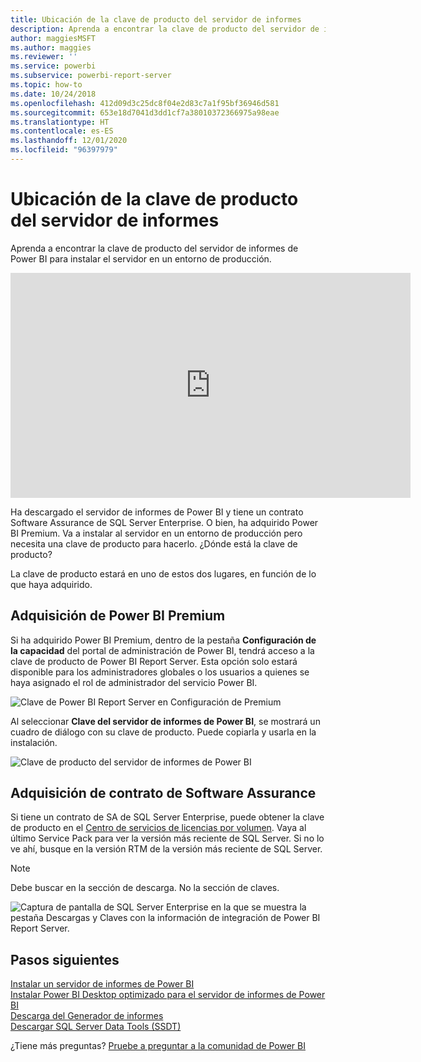 ```yaml
---
title: Ubicación de la clave de producto del servidor de informes
description: Aprenda a encontrar la clave de producto del servidor de informes de Power BI para instalar el servidor en un entorno de producción.
author: maggiesMSFT
ms.author: maggies
ms.reviewer: ''
ms.service: powerbi
ms.subservice: powerbi-report-server
ms.topic: how-to
ms.date: 10/24/2018
ms.openlocfilehash: 412d09d3c25dc8f04e2d83c7a1f95bf36946d581
ms.sourcegitcommit: 653e18d7041d3dd1cf7a38010372366975a98eae
ms.translationtype: HT
ms.contentlocale: es-ES
ms.lasthandoff: 12/01/2020
ms.locfileid: "96397979"
---
```

# <a name="how-to-find-your-report-server-product-key"></a>Ubicación de la clave de producto del servidor de informes
Aprenda a encontrar la clave de producto del servidor de informes de Power BI para instalar el servidor en un entorno de producción.

<iframe width="640" height="360" src="https://www.youtube.com/embed/6CQnf-NGtpU?rel=0&amp;showinfo=0" frameborder="0" allowfullscreen></iframe>

Ha descargado el servidor de informes de Power BI y tiene un contrato Software Assurance de SQL Server Enterprise. O bien, ha adquirido Power BI Premium. Va a instalar al servidor en un entorno de producción pero necesita una clave de producto para hacerlo. ¿Dónde está la clave de producto? 

La clave de producto estará en uno de estos dos lugares, en función de lo que haya adquirido.

## <a name="purchased-power-bi-premium"></a>Adquisición de Power BI Premium
Si ha adquirido Power BI Premium, dentro de la pestaña **Configuración de la capacidad** del portal de administración de Power BI, tendrá acceso a la clave de producto de Power BI Report Server. Esta opción solo estará disponible para los administradores globales o los usuarios a quienes se haya asignado el rol de administrador del servicio Power BI.

![Clave de Power BI Report Server en Configuración de Premium](media/find-product-key/pbirs-product-key.png)

Al seleccionar **Clave del servidor de informes de Power BI**, se mostrará un cuadro de diálogo con su clave de producto. Puede copiarla y usarla en la instalación.

![Clave de producto del servidor de informes de Power BI](media/find-product-key/pbirs-product-key-dialog.png)

## <a name="purchased-software-assurance-agreement"></a>Adquisición de contrato de Software Assurance
Si tiene un contrato de SA de SQL Server Enterprise, puede obtener la clave de producto en el [Centro de servicios de licencias por volumen](https://www.microsoft.com/Licensing/servicecenter/). Vaya al último Service Pack para ver la versión más reciente de SQL Server. Si no lo ve ahí, busque en la versión RTM de la versión más reciente de SQL Server.

> [!NOTE]
> Debe buscar en la sección de descarga. No la sección de claves.
> 
> 

![Captura de pantalla de SQL Server Enterprise en la que se muestra la pestaña Descargas y Claves con la información de integración de Power BI Report Server.](media/find-product-key/vlsc-download.png "Centro de servicios de licencias por volumen")
 
## <a name="next-steps"></a>Pasos siguientes
[Instalar un servidor de informes de Power BI](install-report-server.md)  
[Instalar Power BI Desktop optimizado para el servidor de informes de Power BI](install-powerbi-desktop.md)  
[Descarga del Generador de informes](https://www.microsoft.com/download/details.aspx?id=53613)  
[Descargar SQL Server Data Tools (SSDT)](/sql/ssdt/download-sql-server-data-tools-ssdt)

¿Tiene más preguntas? [Pruebe a preguntar a la comunidad de Power BI](https://community.powerbi.com/)